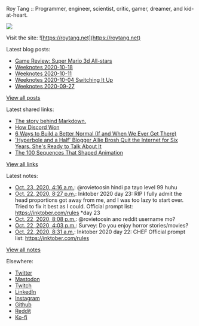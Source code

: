 Roy Tang :: Programmer, engineer, scientist, critic, gamer, dreamer, and kid-at-heart.

![](https://roytang.net/img/profile.jpg)

Visit the site: ![https://roytang.net](https://roytang.net)

Latest blog posts:

- [Game Review: Super Mario 3d All-stars](https://roytang.net/2020/10/mario-3d-all-stars/)
- [Weeknotes 2020-10-18](https://roytang.net/2020/10/weeknotes-2020-10-18/)
- [Weeknotes 2020-10-11](https://roytang.net/2020/10/weeknotes-2020-10-11/)
- [Weeknotes 2020-10-04 Switching It Up](https://roytang.net/2020/10/weeknotes-2020-10-04/)
- [Weeknotes 2020-09-27](https://roytang.net/2020/09/weeknotes-2020-09-27/)

[View all posts](https://roytang.net/blog)

Latest shared links:

- [The story behind Markdown.](https://roytang.net/2020/10/the-story-behind-markdown/)
- [How Discord Won](https://roytang.net/2020/10/how-discord-won/)
- [6 Ways to Build a Better Normal (If and When We Ever Get There)](https://roytang.net/2020/10/6-ways-to-build-a-better-normal-if-and-when-we-ever-get-there/)
- [&#x27;Hyperbole and a Half&#x27; Blogger Allie Brosh Quit the Internet for Six Years. She&#x27;s Ready to Talk About It](https://roytang.net/2020/10/hyperbole-and-a-half-blogger-allie-brosh-quit-the-internet-for-six-years-she-s-ready-to-talk-about-i/)
- [The 100 Sequences That Shaped Animation](https://roytang.net/2020/10/the-100-sequences-that-shaped-animation/)

[View all links](https://roytang.net/links)

Latest notes:

- [Oct. 23, 2020, 4:16 a.m.](https://roytang.net/2020/10/1319492782478639104/): @rovietoosin hindi pa tayo level 99 huhu
- [Oct. 22, 2020, 8:27 p.m.](https://roytang.net/2020/10/inktober-23-rip/): Inktober 2020 day 23: RIP I fully admit the head proportions got away from me, and I was too lazy to start over. Tried to fix it best as I could. Official prompt list: https://inktober.com/rules *day 23
- [Oct. 22, 2020, 8:08 p.m.](https://roytang.net/2020/10/1319370069479018496/): @rovietoosin ano reddit username mo?
- [Oct. 22, 2020, 4:03 p.m.](https://roytang.net/2020/10/1319308503903731712/): Survey: Do you enjoy horror stories/movies?
- [Oct. 22, 2020, 8:31 a.m.](https://roytang.net/2020/10/inktober-22-chef/): Inktober 2020 day 22: CHEF Official prompt list: https://inktober.com/rules

[View all notes](https://roytang.net/notes)

Elsewhere:

- [Twitter](https://twitter.com/roytang)
- [Mastodon](https://mastodon.technology/@roytang)
- [Twitch](https://twitch.tv/twitchyroy)
- [LinkedIn](https://www.linkedin.com/in/roytang)
- [Instagram](https://instagram.com/roytang0400)
- [Github](https://github.com/roytang)
- [Reddit](https://reddit.com/u/hungryroy)
- [Ko-fi](https://ko-fi.com/roytang)
